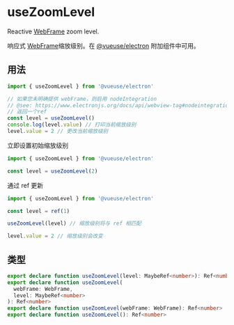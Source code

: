 # useZoomLevel

Reactive [WebFrame](https://www.electronjs.org/docs/api/web-frame#webframe) zoom level.

响应式 [WebFrame](https://www.electronjs.org/docs/api/web-frame#webframe)缩放级别。在 [@vueuse/electron](https://vueuse.org/electron/README) 附加组件中可用。

## 用法

```ts
import { useZoomLevel } from '@vueuse/electron'

// 如果您未明确提供 webFrame，则启用 nodeIntegration
// @see: https://www.electronjs.org/docs/api/webview-tag#nodeintegration
// 返回一个ref
const level = useZoomLevel()
console.log(level.value) // 打印当前缩放级别
level.value = 2 // 更改当前缩放级别
```

立即设置初始缩放级别

```js
import { useZoomLevel } from '@vueuse/electron'

const level = useZoomLevel(2)
```

通过 ref 更新

```js
import { useZoomLevel } from '@vueuse/electron'

const level = ref(1)

useZoomLevel(level) // 缩放级别将与 ref 相匹配

level.value = 2 // 缩放级别会改变
```

## 类型

```ts
export declare function useZoomLevel(level: MaybeRef<number>): Ref<number>
export declare function useZoomLevel(
  webFrame: WebFrame,
  level: MaybeRef<number>
): Ref<number>
export declare function useZoomLevel(webFrame: WebFrame): Ref<number>
export declare function useZoomLevel(): Ref<number>
```
